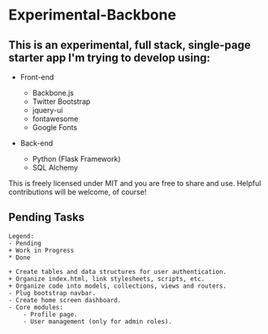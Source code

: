 # Experimental-Backbone

## This is an experimental, full stack, single-page starter app I'm trying to develop using:

- Front-end
	- Backbone.js
	- Twitter Bootstrap
	- jquery-ui
	- fontawesome
	- Google Fonts
	
- Back-end
	- Python (Flask Framework)
	- SQL Alchemy

This is freely licensed under MIT and you are free to share and use.
Helpful contributions will be welcome, of course!

## Pending Tasks

```
Legend:
- Pending
+ Work in Progress
* Done

+ Create tables and data structures for user authentication.
+ Organize index.html, link stylesheets, scripts, etc.
+ Organize code into models, collections, views and routers.
- Plug bootstrap navbar.
- Create home screen dashboard.
- Core modules:
	- Profile page.
	- User management (only for admin roles).
```
